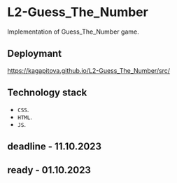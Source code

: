 # L2-Guess_The_Number

Implementation of Guess_The_Number game.

## Deploymant 

https://kagapitova.github.io/L2-Guess_The_Number/src/

## Technology stack

- `CSS`.
- `HTML`.
- `JS`.

## deadline - 11.10.2023 
## ready - 01.10.2023
